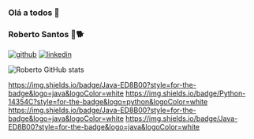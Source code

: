 ### Olá a todos 👋

### Roberto Santos 🐶🐕

[![github](https://img.shields.io/badge/GitHub-100000?style=for-the-badge&logo=github&logoColor=white)](https://github.com/sproberTI)
[![linkedin](https://img.shields.io/badge/LinkedIn-0077B5?style=for-the-badge&logo=linkedin&logoColor=white)](https://www.linkedin.com/in/robertosantoscosta/)


![Roberto GitHub stats](https://github-readme-stats.vercel.app/api?username=sproberti&show_icons=true&theme=radical)



https://img.shields.io/badge/Java-ED8B00?style=for-the-badge&logo=java&logoColor=white
https://img.shields.io/badge/Python-14354C?style=for-the-badge&logo=python&logoColor=white
https://img.shields.io/badge/Java-ED8B00?style=for-the-badge&logo=java&logoColor=white
https://img.shields.io/badge/Java-ED8B00?style=for-the-badge&logo=java&logoColor=white
